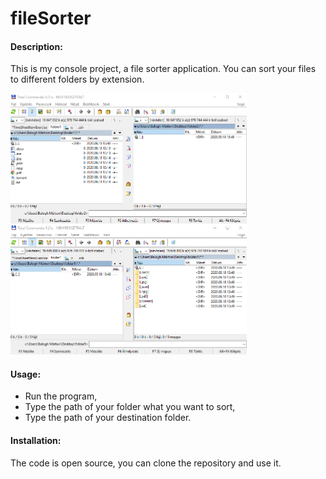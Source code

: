 # fileSorter
#### Description:

This is my console project, a file sorter application.
You can sort your files to different folders by extension.

<img src="imgs/folder1-2.png" width=75% height=75%>
  
#### Usage:  
* Run the program,
* Type the path of your folder what you want to sort,
* Type the path of your destination folder.
  
#### Installation:  
The code is open source, you can clone the repository and use it.
